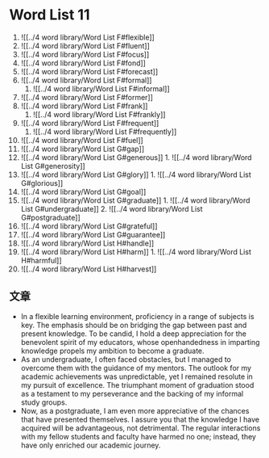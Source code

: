 # Word List 11

1. ![[../4 word library/Word List F#flexible]]
2. ![[../4 word library/Word List F#fluent]]
3. ![[../4 word library/Word List F#focus]]
4. ![[../4 word library/Word List F#fond]]
5. ![[../4 word library/Word List F#forecast]]
6. ![[../4 word library/Word List F#formal]]
	 1. ![[../4 word library/Word List F#informal]]
7. ![[../4 word library/Word List F#former]]
8. ![[../4 word library/Word List F#frank]]
	 1. ![[../4 word library/Word List F#frankly]]
9. ![[../4 word library/Word List F#frequent]]
	 1. ![[../4 word library/Word List F#frequently]]
10. ![[../4 word library/Word List F#fuel]]
11. ![[../4 word library/Word List G#gap]]
12. ![[../4 word library/Word List G#generous]]
		1. ![[../4 word library/Word List G#generosity]]
13. ![[../4 word library/Word List G#glory]]
		1. ![[../4 word library/Word List G#glorious]]
14. ![[../4 word library/Word List G#goal]]
15. ![[../4 word library/Word List G#graduate]]
		1. ![[../4 word library/Word List G#undergraduate]]
		2. ![[../4 word library/Word List G#postgraduate]]
16. ![[../4 word library/Word List G#grateful]]
17. ![[../4 word library/Word List G#guarantee]]
18. ![[../4 word library/Word List H#handle]]
19. ![[../4 word library/Word List H#harm]]
		1. ![[../4 word library/Word List H#harmful]]
20. ![[../4 word library/Word List H#harvest]]

## 文章

- In a flexible learning environment, proficiency in a range of subjects is key. The emphasis should be on bridging the gap between past and present knowledge. To be candid, I hold a deep appreciation for the benevolent spirit of my educators, whose openhandedness in imparting knowledge propels my ambition to become a graduate.
- As an undergraduate, I often faced obstacles, but I managed to overcome them with the guidance of my mentors. The outlook for my academic achievements was unpredictable, yet I remained resolute in my pursuit of excellence. The triumphant moment of graduation stood as a testament to my perseverance and the backing of my informal study groups.
- Now, as a postgraduate, I am even more appreciative of the chances that have presented themselves. I assure you that the knowledge I have acquired will be advantageous, not detrimental. The regular interactions with my fellow students and faculty have harmed no one; instead, they have only enriched our academic journey.
